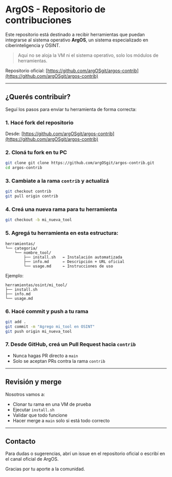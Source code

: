 # ArgOS - Repositorio de contribuciones

Este repositorio está destinado a recibir herramientas que puedan integrarse al sistema operativo **ArgOS**, un sistema especializado en ciberinteligencia y OSINT.

> Aquí no se aloja la VM ni el sistema operativo, solo los módulos de herramientas.

Repositorio oficial: [https://github.com/argOSgit/argos-contrib](https://github.com/argOSgit/argos-contrib)

---

## ¿Querés contribuir?

Seguí los pasos para enviar tu herramienta de forma correcta:

### 1. Hacé fork del repositorio

Desde: [https://github.com/argOSgit/argos-contrib](https://github.com/argOSgit/argos-contrib)

### 2. Cloná tu fork en tu PC

```bash
git clone git clone https://github.com/argOSgit/argos-contrib.git
cd argos-contrib
```

### 3. Cambiate a la rama `contrib` y actualizá

```bash
git checkout contrib
git pull origin contrib
```

### 4. Creá una nueva rama para tu herramienta

```bash
git checkout -b mi_nueva_tool
```

### 5. Agregá tu herramienta en esta estructura:

```
herramientas/
└── categoria/
    └── nombre_tool/
        ├── install.sh   ← Instalación automatizada
        ├── info.md      ← Descripción + URL oficial
        └── usage.md     ← Instrucciones de uso
```

Ejemplo:
```
herramientas/osint/mi_tool/
├── install.sh
├── info.md
└── usage.md
```

### 6. Hacé commit y push a tu rama

```bash
git add .
git commit -m "Agrego mi_tool en OSINT"
git push origin mi_nueva_tool
```

### 7. Desde GitHub, creá un Pull Request hacia `contrib`

- Nunca hagas PR directo a `main`
- Solo se aceptan PRs contra la rama `contrib`

---

## Revisión y merge

Nosotros vamos a:

- Clonar tu rama en una VM de prueba
- Ejecutar `install.sh`
- Validar que todo funcione
- Hacer merge a `main` solo si está todo correcto

---

## Contacto

Para dudas o sugerencias, abrí un issue en el repositorio oficial o escribí en el canal oficial de ArgOS.

Gracias por tu aporte a la comunidad.
